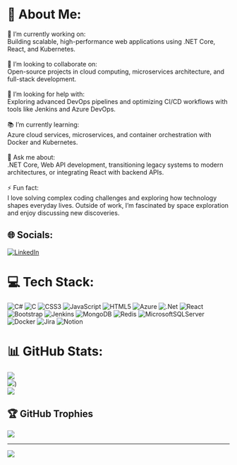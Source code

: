 # 💫 About Me:
🌱 I’m currently working on:<br>Building scalable, high-performance web applications using .NET Core, React, and Kubernetes.<br><br>🤝 I’m looking to collaborate on:<br>Open-source projects in cloud computing, microservices architecture, and full-stack development.<br><br>🌟 I’m looking for help with:<br>Exploring advanced DevOps pipelines and optimizing CI/CD workflows with tools like Jenkins and Azure DevOps.<br><br>📚 I’m currently learning:<br>Azure cloud services, microservices, and container orchestration with Docker and Kubernetes.<br><br>💬 Ask me about:<br>.NET Core, Web API development, transitioning legacy systems to modern architectures, or integrating React with backend APIs.<br><br>⚡ Fun fact:<br>I love solving complex coding challenges and exploring how technology shapes everyday lives. Outside of work, I’m fascinated by space exploration and enjoy discussing new discoveries.


## 🌐 Socials:
[![LinkedIn](https://img.shields.io/badge/LinkedIn-%230077B5.svg?logo=linkedin&logoColor=white)](https://linkedin.com/in/Mr-Brown-Rafi) 

# 💻 Tech Stack:
![C#](https://img.shields.io/badge/c%23-%23239120.svg?style=for-the-badge&logo=csharp&logoColor=white) ![C](https://img.shields.io/badge/c-%2300599C.svg?style=for-the-badge&logo=c&logoColor=white) ![CSS3](https://img.shields.io/badge/css3-%231572B6.svg?style=for-the-badge&logo=css3&logoColor=white) ![JavaScript](https://img.shields.io/badge/javascript-%23323330.svg?style=for-the-badge&logo=javascript&logoColor=%23F7DF1E) ![HTML5](https://img.shields.io/badge/html5-%23E34F26.svg?style=for-the-badge&logo=html5&logoColor=white) ![Azure](https://img.shields.io/badge/azure-%230072C6.svg?style=for-the-badge&logo=microsoftazure&logoColor=white) ![.Net](https://img.shields.io/badge/.NET-5C2D91?style=for-the-badge&logo=.net&logoColor=white) ![React](https://img.shields.io/badge/react-%2320232a.svg?style=for-the-badge&logo=react&logoColor=%2361DAFB) ![Bootstrap](https://img.shields.io/badge/bootstrap-%238511FA.svg?style=for-the-badge&logo=bootstrap&logoColor=white) ![Jenkins](https://img.shields.io/badge/jenkins-%232C5263.svg?style=for-the-badge&logo=jenkins&logoColor=white) ![MongoDB](https://img.shields.io/badge/MongoDB-%234ea94b.svg?style=for-the-badge&logo=mongodb&logoColor=white) ![Redis](https://img.shields.io/badge/redis-%23DD0031.svg?style=for-the-badge&logo=redis&logoColor=white) ![MicrosoftSQLServer](https://img.shields.io/badge/Microsoft%20SQL%20Server-CC2927?style=for-the-badge&logo=microsoft%20sql%20server&logoColor=white) ![Docker](https://img.shields.io/badge/docker-%230db7ed.svg?style=for-the-badge&logo=docker&logoColor=white) ![Jira](https://img.shields.io/badge/jira-%230A0FFF.svg?style=for-the-badge&logo=jira&logoColor=white) ![Notion](https://img.shields.io/badge/Notion-%23000000.svg?style=for-the-badge&logo=notion&logoColor=white)
# 📊 GitHub Stats:
![](https://github-readme-stats.vercel.app/api?username=Mr-Brown-Rafi&theme=dark&hide_border=false&include_all_commits=false&count_private=false)<br/>
![](https://github-readme-streak-stats.herokuapp.com/?user=Mr-Brown-Rafi&theme=dark&hide_border=false&cache=1))<br/>
![](https://github-readme-stats.vercel.app/api/top-langs/?username=Mr-Brown-Rafi&theme=dark&hide_border=false&include_all_commits=false&count_private=false&layout=compact)

## 🏆 GitHub Trophies
![](https://github-profile-trophy.vercel.app/?username=Mr-Brown-Rafi&theme=radical&no-frame=false&no-bg=false&margin-w=4)

---
[![](https://visitcount.itsvg.in/api?id=Mr-Brown-Rafi&icon=0&color=0)](https://visitcount.itsvg.in)

<!-- Proudly created with GPRM ( https://gprm.itsvg.in ) -->
